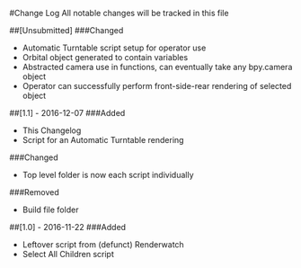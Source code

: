 #Change Log
All notable changes will be tracked in this file

##[Unsubmitted]
###Changed
- Automatic Turntable script setup for operator use
- Orbital object generated to contain variables
- Abstracted camera use in functions, can eventually take any bpy.camera object
- Operator can successfully perform front-side-rear rendering of selected object

##[1.1] - 2016-12-07
###Added
- This Changelog
- Script for an Automatic Turntable rendering

###Changed
- Top level folder is now each script individually

###Removed
- Build file folder

##[1.0] - 2016-11-22
###Added
- Leftover script from (defunct) Renderwatch
- Select All Children script
